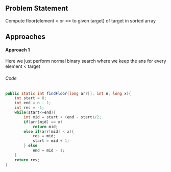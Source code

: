 ## Problem Statement
Compute floor(element < or == to given target) of target in sorted array

## Approaches
#### Approach 1
Here we just perform normal binary search where we keep the ans for every element < target
###### Code
```java
public static int findFloor(long arr[], int n, long x){
	int start = 0;
	int end = n - 1;
	int res = -1;
	while(start<=end){
		int mid = start + (end - start)/2;
		if(arr[mid] == x)
			return mid;
		else if(arr[mid] < x){
			res = mid;
			start = mid + 1;
		} else
			end = mid - 1;
	}
	return res;
}
```

